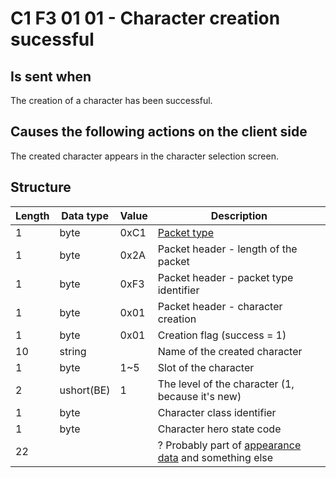# C1 F3 01 01 - Character creation sucessful #

## Is sent when ##
The creation of a character has been successful.


## Causes the following actions on the client side ##
The created character appears in the character selection screen.


## Structure ##

|  Length  | Data type | Value | Description |
|----------|---------|-------------|---------|
| 1 | byte | 0xC1   | [Packet type](PacketTypes.md) |
| 1 | byte | 0x2A   | Packet header - length of the packet |
| 1 | byte | 0xF3   | Packet header - packet type identifier |
| 1 | byte | 0x01   | Packet header - character creation |
| 1 | byte | 0x01   | Creation flag (success = 1) |
| 10 | string |     | Name of the created character |
| 1 | byte | 1~5    | Slot of the character |
| 2 | ushort(BE) | 1   | The level of the character (1, because it's new) |
| 1 | byte |    | Character class identifier |
| 1 | byte |    | Character hero state code |
| 22 |     |    | ? Probably part of [appearance data](Appearance.md) and something else |
